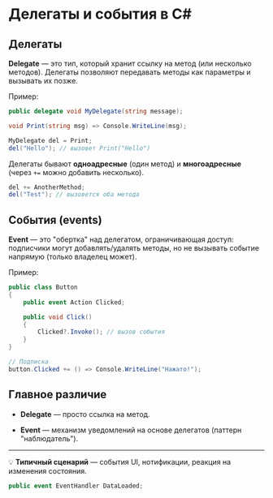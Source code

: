 # Делегаты и события в C#

## Делегаты
**Delegate** — это тип, который хранит ссылку на метод (или несколько методов). Делегаты позволяют передавать методы как параметры и вызывать их позже.

Пример:
```csharp
public delegate void MyDelegate(string message);

void Print(string msg) => Console.WriteLine(msg);

MyDelegate del = Print;
del("Hello"); // вызовет Print("Hello")
```

Делегаты бывают **одноадресные** (один метод) и **многоадресные** (через `+=` можно добавить несколько).
```csharp
del += AnotherMethod;
del("Test"); // вызовется оба метода
```

## События (events)

**Event** — это "обертка" над делегатом, ограничивающая доступ: подписчики могут добавлять/удалять методы, но не вызывать событие напрямую (только владелец может).

Пример:

```csharp
public class Button
{
    public event Action Clicked;

    public void Click()
    {
        Clicked?.Invoke(); // вызов события
    }
}

// Подписка
button.Clicked += () => Console.WriteLine("Нажато!");
```
## Главное различие

- **Delegate** — просто ссылка на метод.
    
- **Event** — механизм уведомлений на основе делегатов (паттерн "наблюдатель").
    

---

💡 **Типичный сценарий** — события UI, нотификации, реакция на изменения состояния.
```csharp
public event EventHandler DataLoaded;
```
